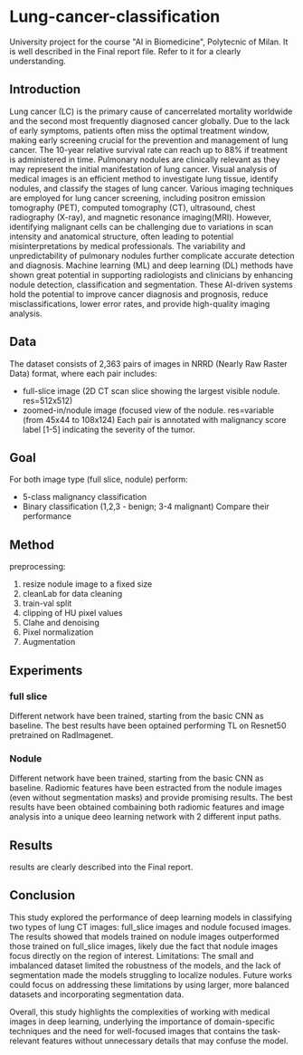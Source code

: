 # Lung-cancer-classification

University project for the course "AI in Biomedicine", Polytecnic of Milan.
It is well described in the Final report file. Refer to it for a clearly understanding.

## Introduction
Lung cancer (LC) is the primary cause of cancerrelated mortality worldwide and the second most frequently diagnosed cancer globally. Due to the lack of early symptoms, patients often miss the optimal treatment window, making early screening crucial for the prevention and management of lung cancer. The 10-year relative survival rate can reach up to 88% if treatment is administered in time. Pulmonary nodules are clinically relevant as they may represent the initial manifestation of lung cancer.
Visual analysis of medical images is an efficient method to investigate lung tissue, identify nodules, and classify the stages of lung
cancer. Various imaging techniques are employed for lung cancer screening, including positron emission tomography (PET), computed tomography (CT), ultrasound, chest radiography (X-ray), and magnetic resonance imaging(MRI). 
However, identifying malignant cells can be challenging due to variations in scan intensity and anatomical structure, often leading to
potential misinterpretations by medical professionals. The variability and unpredictability of pulmonary nodules further complicate accurate detection and diagnosis.
Machine learning (ML) and deep learning (DL) methods have shown great potential in supporting radiologists and clinicians by enhancing
nodule detection, classification and segmentation. These AI-driven systems hold the potential to improve cancer diagnosis and prognosis, reduce misclassifications, lower error rates, and provide high-quality imaging analysis.

## Data
The dataset consists of 2,363 pairs of images in NRRD (Nearly Raw Raster Data) format, where each pair includes:
- full-slice image (2D CT scan slice showing the largest visible nodule. res=512x512)
- zoomed-in/nodule image (focused view of the nodule. res=variable (from 45x44 to 108x124)
Each pair is annotated with malignancy score label [1-5] indicating the severity of the tumor.

## Goal
For both image type (full slice, nodule) perform:
- 5-class malignancy classification
- Binary classification (1,2,3 - benign; 3-4 malignant)
Compare their performance

## Method
preprocessing:
1) resize nodule image to a fixed size
2) cleanLab for data cleaning
3) train-val split
4) clipping of HU pixel values
5) Clahe and denoising
6) Pixel normalization
7) Augmentation

## Experiments
### full slice
Different network have been trained, starting from the basic CNN as baseline. The best results have been optained performing TL on Resnet50 pretrained on RadImagenet.

### Nodule 
Different network have been trained, starting from the basic CNN as baseline. Radiomic features have been estracted from the nodule images (even without segmentation masks) and provide promising results. The best results have been obtained combaining both radiomic features and image analysis into a unique deeo learning network with 2 different input paths.

## Results
results are clearly described into the Final report.

## Conclusion
This study explored the performance of deep learning models in classifying two types of lung CT images: full_slice images and nodule focused images. The results showed that models trained on nodule images outperformed those trained on full_slice images, likely due the fact that nodule images focus directly on the region of interest. 
Limitations: The small and imbalanced dataset limited the robustness of the models, and the lack of segmentation made the models
struggling to localize nodules. Future works could focus on addressing these limitations by using larger, more balanced datasets and incorporating segmentation data. 

Overall, this study highlights the complexities of working with medical images in deep learning, underlying the importance of domain-specific techniques and the need for well-focused images that contains the task-relevant features without unnecessary details that may confuse the model.

